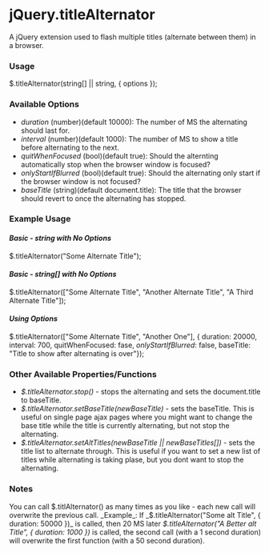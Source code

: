 jQuery.titleAlternator
======================

A jQuery extension used to flash multiple titles (alternate between them) in a browser.

### Usage

$.titleAlternator(string[] || string, { options });

### Available Options
- _duration_ (number)(default 10000): The number of MS the alternating should last for.
- _interval_ (number)(default 1000): The number of MS to show a title before alternating to the next.
- _quitWhenFocused_ (bool)(default true): Should the alternting automatically stop when the browser window is focused?
- _onlyStartIfBlurred_ (bool)(default true): Should the alternating only start if the browser window is not focused?
- _baseTitle_ (string)(default document.title): The title that the browser should revert to once the alternating has stopped.


### Example Usage
#### _Basic - string with No Options_
$.titleAlternator("Some Alternate Title");

#### _Basic - string[] with No Options_
$.titleAlternator(["Some Alternate Title", "Another Alternate Title", "A Third Alternate Title"]);

#### _Using Options_
$.titleAlternator(["Some Alternate Title", "Another One"], { duration: 20000, interval: 700, quitWhenFocused: fase, _onlyStartIfBlurred_: false, baseTitle: "Title to show after alternating is over"});

### Other Available Properties/Functions
- _$.titleAlternator.stop()_ - stops the alternating and sets the document.title to baseTitle.
- _$.titleAlternator.setBaseTitle(newBaseTitle)_ - sets the baseTitle.  This is useful on single page ajax pages where you might want to change the base title while the title is currently alternating, but not stop the alternating.
- _$.titleAlternator.setAltTitles(newBaseTitle || newBaseTitles[])_ - sets the title list to alternate through.  This is useful if you want to set a new list of titles while alternating is taking plase, but you dont want to stop the alternating.

### Notes
You can call $.titlAlternator() as many times as you like - each new call will overwrite the previous call.
_Example_:
If _$.titleAlternator("Some alt Title", { duration: 50000 })_ is called, then 20 MS later _$.titleAlternator("A Better alt Title", { duration: 1000 })_ is called, the second call (with a 1 second duration) will overwrite the first function (with a 50 second duration).

